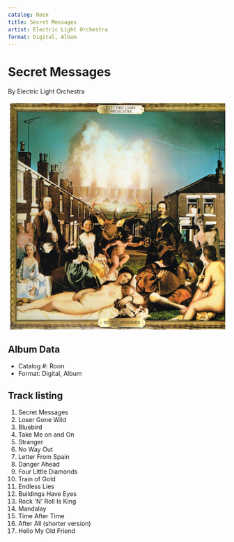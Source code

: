 ```yaml
---
catalog: Roon
title: Secret Messages
artist: Electric Light Orchestra
format: Digital, Album
---
```


# Secret Messages

By Electric Light Orchestra

![](../../assets/albumcovers/Electric_Light_Orchestra-Secret_Messages.png)

## Album Data

- Catalog #: Roon
- Format: Digital, Album


## Track listing


1. Secret Messages
2. Loser Gone Wild
3. Bluebird
4. Take Me on and On
5. Stranger
6. No Way Out
7. Letter From Spain
8. Danger Ahead
9. Four Little Diamonds
10. Train of Gold
11. Endless Lies
12. Buildings Have Eyes
13. Rock 'N' Roll Is King
14. Mandalay
15. Time After Time
16. After All (shorter version)
17. Hello My Old Friend

